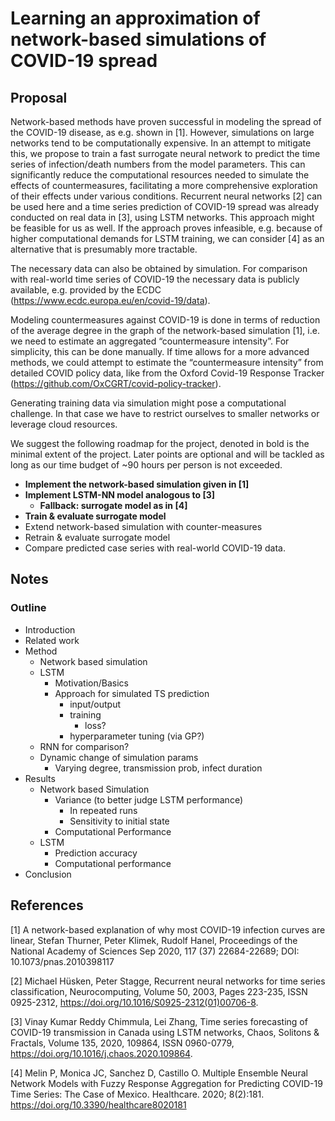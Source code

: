 # Learning an approximation of network-based simulations of COVID-19 spread

## Proposal

Network-based methods have proven successful in modeling the spread of the COVID-19 disease, 
as e.g. shown in [1]. However, simulations on large networks tend to be computationally expensive. 
In an attempt to mitigate this, we propose to train a fast surrogate neural network to predict 
the time series of infection/death numbers from the model parameters. This can significantly reduce 
the computational resources needed to simulate the effects of countermeasures, facilitating a more 
comprehensive exploration of their effects under various conditions. Recurrent neural networks [2] 
can be used here and a time series prediction of COVID-19 spread was already conducted on real data in [3], 
using LSTM networks. This approach might be feasible for us as well. If the approach proves infeasible, 
e.g. because of higher computational demands for LSTM training, we can consider [4] as an alternative 
that is presumably more tractable. 

The necessary data can also be obtained by simulation. 
For comparison with real-world time series of COVID-19 the necessary data is publicly available, 
e.g. provided by the ECDC (https://www.ecdc.europa.eu/en/covid-19/data).

Modeling countermeasures against COVID-19 is done in terms of reduction of the average degree in the graph
of the network-based simulation [1], i.e. we need to estimate an aggregated “countermeasure intensity”. 
For simplicity, this can be done manually. If time allows for a more advanced methods, we could attempt 
to estimate the “countermeasure intensity” from detailed COVID policy data, like from the Oxford Covid-19 
Response Tracker (https://github.com/OxCGRT/covid-policy-tracker). 

Generating training data via simulation might pose a computational challenge. In that case  we have to restrict 
ourselves to smaller networks or leverage cloud resources.

We suggest the following roadmap for the project, denoted in bold is the minimal extent of the project. 
Later points are optional and will be tackled as long as our time budget of ~90 hours per person is not exceeded.
- __Implement the network-based simulation given in [1]__
- __Implement LSTM-NN model analogous to [3]__
    - __Fallback: surrogate model as in [4]__
- __Train & evaluate surrogate model__
- Extend network-based simulation with counter-measures
- Retrain & evaluate surrogate model
- Compare predicted case series with real-world COVID-19 data.


## Notes

### Outline

- Introduction
- Related work
- Method
    - Network based simulation
    - LSTM
        - Motivation/Basics
        - Approach for simulated TS prediction
            - input/output
            - training
                - loss?
            - hyperparameter tuning (via GP?)
    - RNN for comparison?
    - Dynamic change of simulation params
        - Varying degree, transmission prob, infect duration
- Results
    - Network based Simulation
        - Variance (to better judge LSTM performance)
            - In repeated runs
            - Sensitivity to initial state
        - Computational Performance
    - LSTM
        - Prediction accuracy
        - Computational performance
- Conclusion

## References

[1] A network-based explanation of why most COVID-19 infection curves are linear, Stefan Thurner, Peter Klimek, Rudolf Hanel, Proceedings of the National Academy of Sciences Sep 2020, 117 (37) 22684-22689; DOI: 10.1073/pnas.2010398117

[2] Michael Hüsken, Peter Stagge, Recurrent neural networks for time series classification, Neurocomputing, Volume 50, 2003, Pages 223-235, ISSN 0925-2312, https://doi.org/10.1016/S0925-2312(01)00706-8.

[3] Vinay Kumar Reddy Chimmula, Lei Zhang, Time series forecasting of COVID-19 transmission in Canada using LSTM networks, Chaos, Solitons & Fractals, Volume 135, 2020, 109864, ISSN 0960-0779, https://doi.org/10.1016/j.chaos.2020.109864.

[4] Melin P, Monica JC, Sanchez D, Castillo O. Multiple Ensemble Neural Network Models with Fuzzy Response Aggregation for Predicting COVID-19 Time Series: The Case of Mexico. Healthcare. 2020; 8(2):181. https://doi.org/10.3390/healthcare8020181
